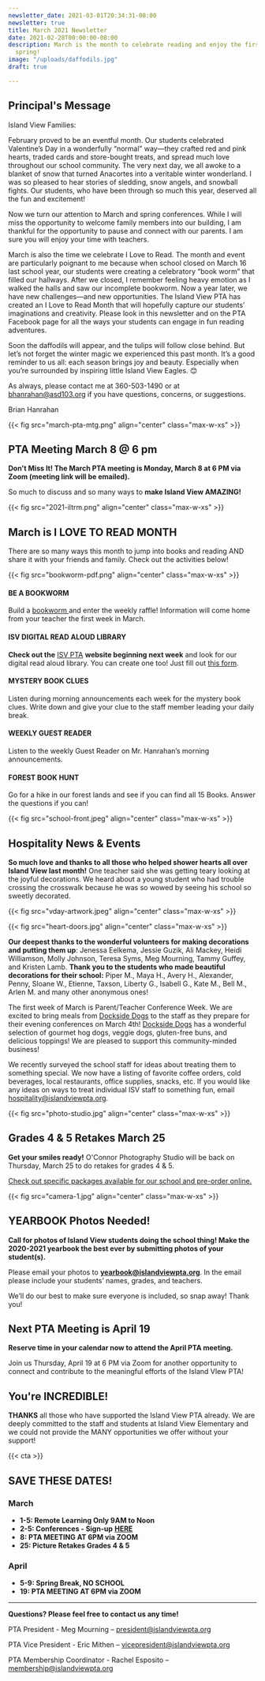 ```yaml
---
newsletter_date: 2021-03-01T20:34:31-08:00
newsletter: true
title: March 2021 Newsletter
date: 2021-02-28T00:00:00-08:00
description: March is the month to celebrate reading and enjoy the first hints of
  spring!
image: "/uploads/daffodils.jpg"
draft: true

---
```

## Principal's Message

Island View Families:

February proved to be an eventful month. Our students celebrated Valentine’s Day in a wonderfully “normal” way—they crafted red and pink hearts, traded cards and store-bought treats, and spread much love throughout our school community. The very next day, we all awoke to a blanket of snow that turned Anacortes into a veritable winter wonderland. I was so pleased to hear stories of sledding, snow angels, and snowball fights. Our students, who have been through so much this year, deserved all the fun and excitement!

Now we turn our attention to March and spring conferences. While I will miss the opportunity to welcome family members into our building, I am thankful for the opportunity to pause and connect with our parents. I am sure you will enjoy your time with teachers.

March is also the time we celebrate I Love to Read. The month and event are particularly poignant to me because when school closed on March 16 last school year, our students were creating a celebratory “book worm” that filled our hallways. After we closed, I remember feeling heavy emotion as I walked the halls and saw our incomplete bookworm. Now a year later, we have new challenges—and new opportunities. The Island View PTA has created an I Love to Read Month that will hopefully capture our students’ imaginations and creativity. Please look in this newsletter and on the PTA Facebook page for all the ways your students can engage in fun reading adventures.

Soon the daffodils will appear, and the tulips will follow close behind. But let’s not forget the winter magic we experienced this past month. It’s a good reminder to us all: each season brings joy and beauty. Especially when you’re surrounded by inspiring little Island View Eagles. 😊

As always, please contact me at 360-503-1490 or at [bhanrahan@asd103.org](mailto:bhanrahan@asd103.org) if you have questions, concerns, or suggestions.

Brian Hanrahan

{{< fig src="march-pta-mtg.png" align="center" class="max-w-xs" >}}

## PTA Meeting March 8 @ 6 pm

**Don't Miss It!  The March PTA meeting is Monday, March 8 at 6 PM via Zoom (meeting link will be emailed).**

So much to discuss and so many ways to **make Island View AMAZING!**

{{< fig src="2021-iltrm.png" align="center" class="max-w-xs" >}}

## March is I LOVE TO READ MONTH

There are so many ways this month to jump into books and reading AND share it with your friends and family. Check out the activities below!

{{< fig src="bookworm-pdf.png" align="center" class="max-w-xs" >}}

#### BE A BOOKWORM

Build a [bookworm ](https://docs.google.com/document/d/10zADLrw5vdYyhpjNyu6aSX_-uwsd_LrjbMaq7aTqAt4/edit?usp=sharing)and enter the weekly raffle! Information will come home from your teacher the first week in March.

#### ISV DIGITAL READ ALOUD LIBRARY

**Check out the** [ISV PTA](https://www.islandviewpta.org/) **website beginning next week** and look for our digital read aloud library. You can create one too! Just fill out [this form](https://docs.google.com/forms/d/e/1FAIpQLSeHURa8sWjUWhPXzvo6QFAZD1VF2XPF2rQRtU87bVGUukQmuQ/viewform?usp=sf_link).

#### MYSTERY BOOK CLUES

Listen during morning announcements each week for the mystery book clues. Write down and give your clue to the staff member leading your daily break.

#### WEEKLY GUEST READER

Listen to the weekly Guest Reader on Mr. Hanrahan’s morning announcements.

#### FOREST BOOK HUNT

Go for a hike in our forest lands and see if you can find all 15 Books. Answer the questions if you can!

{{< fig src="school-front.jpeg" align="center" class="max-w-xs" >}}

## Hospitality News & Events

**So much love and thanks to all those who helped shower hearts all over Island View last month!** One teacher said she was getting teary looking at the joyful decorations.  We heard about a young student who had trouble crossing the crosswalk because he was so wowed by seeing his school so sweetly decorated.

{{< fig src="vday-artwork.jpeg" align="center" class="max-w-xs" >}}

{{< fig src="heart-doors.jpg" align="center" class="max-w-xs" >}}

**Our deepest thanks to the wonderful volunteers for making decorations and putting them up**: Jenessa Eelkema, Jessie Guzik, Ali Mackey, Heidi Williamson, Molly Johnson, Teresa Syms, Meg Mourning, Tammy Guffey, and Kristen Lamb. **Thank you to the students who made beautiful decorations for their school:** Piper M., Maya H., Avery H., Alexander, Penny, Sloane W., Etienne, Taxson, Liberty G., Isabell G., Kate M., Bell M., Arlen M. and many other anonymous ones!

The first week of March is Parent/Teacher Conference Week. We are excited to bring meals from [Dockside Dogs](https://www.facebook.com/docksidedogsanacortes/) to the staff as they prepare for their evening conferences on March 4th! [Dockside Dogs](https://www.facebook.com/docksidedogsanacortes/) has a wonderful selection of gourmet hog dogs, veggie dogs, gluten-free buns, and delicious toppings! We are pleased to support this community-minded business!

We recently surveyed the school staff for ideas about treating them to something special. We now have a listing of favorite coffee orders, cold beverages, local restaurants, office supplies, snacks, etc. If you would like any ideas on ways to treat individual ISV staff to something fun, email [hospitality@islandviewpta.org](mailto:hospitality@islandviewpta.org).

{{< fig src="photo-studio.jpg" align="center" class="max-w-xs" >}}

## Grades 4 & 5 Retakes March 25

**Get your smiles ready!** O'Connor Photography Studio will be back on Thursday, March 25 to do retakes for grades 4 & 5.

[Check out specific packages available for our school and pre-order online.](https://vando.imagequix.com/g1000828643#login)

{{< fig src="camera-1.jpg" align="center" class="max-w-xs" >}}

## YEARBOOK Photos Needed!

**Call for photos of Island View students doing the school thing! Make the 2020-2021 yearbook the best ever by submitting photos of your student(s).**

Please email your photos to [**yearbook@islandviewpta.org**](mailto:yearbook@islandviewpta.org). In the email please include your students’ names, grades, and teachers.

We’ll do our best to make sure everyone is included, so snap away! Thank you!

## Next PTA Meeting is April 19

**Reserve time in your calendar now to attend the April PTA meeting.**

Join us Thursday, April 19 at 6 PM via Zoom for another opportunity to connect and contribute to the meaningful efforts of the Island VIew PTA!

## You're INCREDIBLE!

**THANKS** all those who have supported the Island View PTA already. We are deeply committed to the staff and students at Island View Elementary and we could not provide the MANY opportunities we offer without your support!

{{< cta >}}

## SAVE THESE DATES!

### March

* **1-5: Remote Learning Only 9AM to Noon**
* **2-5: Conferences - Sign-up** [**HERE**](https://www.signupgenius.com/go/30E054BA5AA29A7F85-october)
* **8: PTA MEETING AT 6PM via ZOOM**
* **25: Picture Retakes Grades 4 & 5**

### April

* **5-9: Spring Break, NO SCHOOL**
* **19: PTA MEETING AT 6PM via ZOOM**

***

**Questions? Please feel free to contact us any time!**

PTA President - Meg Mourning – [president@islandviewpta.org](mailto:president@islandviewpta.org)

PTA Vice President - Eric Mithen – [vicepresident@islandviewpta.org](mailto:vicepresident@islandviewpta.org)

PTA Membership Coordinator - Rachel Esposito – [membership@islandviewpta.org](mailto:membership@islandviewpta.org)